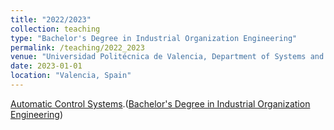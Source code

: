 ```yaml
---
title: "2022/2023"
collection: teaching
type: "Bachelor's Degree in Industrial Organization Engineering"
permalink: /teaching/2022_2023
venue: "Universidad Politécnica de Valencia, Department of Systems and Automation Engineering"
date: 2023-01-01
location: "Valencia, Spain"
---
```


[Automatic Control Systems](https://www.upv.es/titulaciones/GIOI/menu_1014732i.html).([Bachelor's Degree in Industrial Organization Engineering](https://www.upv.es/titulaciones/GIOI/indexi.html))

<!-- Heading 1
======

Heading 2
======

Heading 3
====== -->
